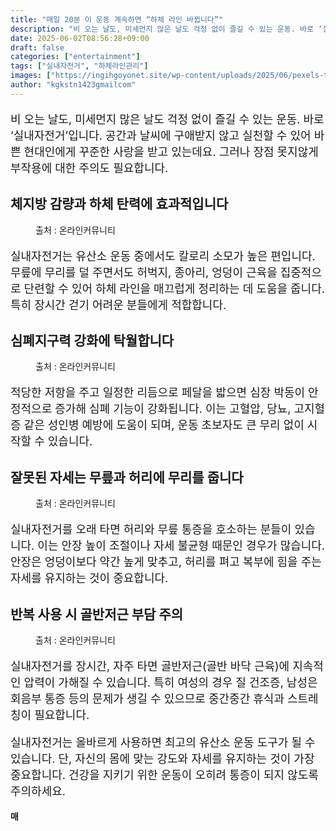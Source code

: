 ```yaml
---
title: "매일 20분 이 운동 계속하면 “하체 라인 바뀝니다”"
description: "비 오는 날도, 미세먼지 많은 날도 걱정 없이 즐길 수 있는 운동. 바로 ‘실내자전거’입니다. 공간과 날씨에 구애받지 않고 실천할 수 있어 바쁜 현대인에게 꾸준한 사랑을 받고 있는데요. 그러나 장점 못지않게 부작용에 대한 주의도 필요합니다."
date: 2025-06-02T08:56:28+09:00
draft: false
categories: ["entertainment"]
tags: ["실내자전거", "하체라인관리"]
images: ["https://ingihgoyonet.site/wp-content/uploads/2025/06/pexels-tima-miroshnichenko-6389499-1024x683.jpg", "https://ingihgoyonet.site/wp-content/uploads/2025/06/pexels-limonovdigital-8766368-820x1024.jpg", "https://ingihgoyonet.site/wp-content/uploads/2025/06/pexels-kindelmedia-7298893-1024x577.jpg", "https://ingihgoyonet.site/wp-content/uploads/2025/06/pexels-charles-parker-5859694-1024x683.jpg"]
author: "kgkstn1423gmailcom"
---
```


<p style="font-size:18px">비 오는 날도, 미세먼지 많은 날도 걱정 없이 즐길 수 있는 운동. 바로 ‘실내자전거’입니다. 공간과 날씨에 구애받지 않고 실천할 수 있어 바쁜 현대인에게 꾸준한 사랑을 받고 있는데요. 그러나 장점 못지않게 부작용에 대한 주의도 필요합니다.</p> <h2 >체지방 감량과 하체 탄력에 효과적입니다</h2> <figure ><img src="https://ingihgoyonet.site/wp-content/uploads/2025/06/pexels-tima-miroshnichenko-6389499-1024x683.jpg" alt="" style="aspect-ratio:16/9;object-fit:cover"/><figcaption >출처 : 온라인커뮤니티</figcaption></figure> <p style="font-size:18px">실내자전거는 유산소 운동 중에서도 칼로리 소모가 높은 편입니다. 무릎에 무리를 덜 주면서도 허벅지, 종아리, 엉덩이 근육을 집중적으로 단련할 수 있어 하체 라인을 매끄럽게 정리하는 데 도움을 줍니다. 특히 장시간 걷기 어려운 분들에게 적합합니다.</p> <h2 >심폐지구력 강화에 탁월합니다</h2> <figure ><img src="https://ingihgoyonet.site/wp-content/uploads/2025/06/pexels-limonovdigital-8766368-820x1024.jpg" alt="" style="aspect-ratio:16/9;object-fit:cover"/><figcaption >출처 : 온라인커뮤니티</figcaption></figure> <p style="font-size:18px">적당한 저항을 주고 일정한 리듬으로 페달을 밟으면 심장 박동이 안정적으로 증가해 심폐 기능이 강화됩니다. 이는 고혈압, 당뇨, 고지혈증 같은 성인병 예방에 도움이 되며, 운동 초보자도 큰 무리 없이 시작할 수 있습니다.</p> <h2 >잘못된 자세는 무릎과 허리에 무리를 줍니다</h2> <figure ><img src="https://ingihgoyonet.site/wp-content/uploads/2025/06/pexels-kindelmedia-7298893-1024x577.jpg" alt="" style="aspect-ratio:16/9;object-fit:cover"/><figcaption >출처 : 온라인커뮤니티</figcaption></figure> <p style="font-size:18px">실내자전거를 오래 타면 허리와 무릎 통증을 호소하는 분들이 있습니다. 이는 안장 높이 조절이나 자세 불균형 때문인 경우가 많습니다. 안장은 엉덩이보다 약간 높게 맞추고, 허리를 펴고 복부에 힘을 주는 자세를 유지하는 것이 중요합니다.</p> <h2 >반복 사용 시 골반저근 부담 주의</h2> <figure ><img src="https://ingihgoyonet.site/wp-content/uploads/2025/06/pexels-charles-parker-5859694-1024x683.jpg" alt="" style="aspect-ratio:16/9;object-fit:cover"/><figcaption >출처 : 온라인커뮤니티</figcaption></figure> <p style="font-size:18px">실내자전거를 장시간, 자주 타면 골반저근(골반 바닥 근육)에 지속적인 압력이 가해질 수 있습니다. 특히 여성의 경우 질 건조증, 남성은 회음부 통증 등의 문제가 생길 수 있으므로 중간중간 휴식과 스트레칭이 필요합니다.</p> <p style="font-size:18px">실내자전거는 올바르게 사용하면 최고의 유산소 운동 도구가 될 수 있습니다. 단, 자신의 몸에 맞는 강도와 자세를 유지하는 것이 가장 중요합니다. 건강을 지키기 위한 운동이 오히려 통증이 되지 않도록 주의하세요.</p> <p><strong>매</strong></p>